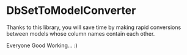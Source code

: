 # DbSetToModelConverter

Thanks to this library, you will save time by making rapid conversions between models whose column names contain each other.

Everyone Good Working... :)
